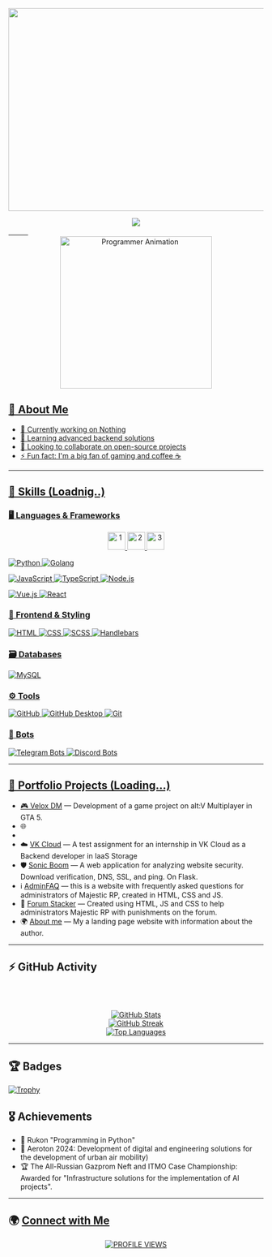 <img src="https://user-images.githubusercontent.com/74038190/225813708-98b745f2-7d22-48cf-9150-083f1b00d6c9.gif" width="2500" height="400"></img>
<div align="center"><a href="https://sh20raj.com">
  <img src="https://readme-typing-svg.demolab.com?font=Poppins&size=40&pause=1000&color=ffffff&vCenter=true&center=true&width=800&lines=Hi+%2C+World!+👋+My+name+is+Michael"</a>
</div>
ㅤㅤㅤ

<div align="center">
  <img height="300" src="https://i.gifer.com/1abF.gif" alt="Programmer Animation" />
</div>


## 🚀 About Me  
- 🔭 Currently working on Nothing  
- 🌱 Learning advanced backend solutions  
- 👯 Looking to collaborate on open-source projects  
- ⚡ Fun fact: I'm a big fan of gaming and coffee ☕

---

## 🔧 Skills (Loadnig..)

### 🖥️ Languages & Frameworks  
<div align="center">
  <img height=35 src="https://go-skill-icons.vercel.app/api/icons?i=c,python,java,php,javascript,typescript,assembly,bash,html,css,react,bootstrap,materialui,threejs,spring" alt="1">
  <img height=35 src="https://go-skill-icons.vercel.app/api/icons?i=nodejs,fastapi,numpy,pandas,seaborn,matplotlib,opencv,scikitlearn,pytorch,tensorflow,mongodb,mysql,firebase,heroku,azure" alt="2">
  <img height=35 src="https://go-skill-icons.vercel.app/api/icons?i=blender,figma,ffmpeg,markdown,qt,vite,git,github,arduino,anaconda,androidstudio,kaggle,jupyter,vscode,idea" alt="3">
</div>

![Python](https://img.shields.io/badge/Python-darkorange?logo=python&logoColor=white&style=for-the-badge)
![Golang](https://img.shields.io/badge/Go-blue?logo=go&logoColor=white&style=for-the-badge)

![JavaScript](https://img.shields.io/badge/JavaScript-darkgoldenrod?logo=javascript&logoColor=white&style=for-the-badge)
![TypeScript](https://img.shields.io/badge/TypeScript-dodgerblue?logo=typescript&logoColor=white&style=for-the-badge)
![Node.js](https://img.shields.io/badge/Node.js-darkgreen?logo=node.js&logoColor=white&style=for-the-badge)  

![Vue.js](https://img.shields.io/badge/Vue.js-seagreen?logo=vue.js&logoColor=white&style=for-the-badge)
![React](https://img.shields.io/badge/React-deepskyblue?logo=react&logoColor=white&style=for-the-badge)
 
### 🎨 Frontend & Styling  
![HTML](https://img.shields.io/badge/HTML-darkorange?logo=html5&logoColor=white&style=for-the-badge)
![CSS](https://img.shields.io/badge/CSS-darkviolet?logo=css3&logoColor=white&style=for-the-badge)
![SCSS](https://img.shields.io/badge/SCSS-indigo?logo=sass&logoColor=white&style=for-the-badge)
![Handlebars](https://img.shields.io/badge/Handlebars-darkred?logo=handlebarsdotjs&logoColor=white&style=for-the-badge)

### 🗃️ Databases  
![MySQL](https://img.shields.io/badge/-MySQL-00758F?logo=mysql&logoColor=white&style=for-the-badge)

### ⚙️ Tools  
![GitHub](https://img.shields.io/badge/github-darkslategray?logo=github&logoColor=white&style=for-the-badge)
![GitHub Desktop](https://img.shields.io/badge/GitHub%20Desktop-663399?logo=github&logoColor=white&style=for-the-badge)
![Git](https://img.shields.io/badge/git-firebrick?logo=git&logoColor=white&style=for-the-badge)

### 🤖 Bots  
![Telegram Bots](https://img.shields.io/badge/Telegram%20Bots-dodgerblue?logo=telegram&logoColor=white&style=for-the-badge)
![Discord Bots](https://img.shields.io/badge/Discord%20Bots-mediumslateblue?logo=discord&logoColor=white&style=for-the-badge)

</p>


---

## 💼 Portfolio Projects (Loading...)
- 🎮 [Velox DM]() — Development of a game project on alt:V Multiplayer in GTA 5.
- 🌐
-
- ☁️ [VK Cloud](https://github.com/HouseMiv/test-vk) — A test assignment for an internship in VK Cloud as a Backend developer in IaaS Storage
- 🛡️ [Sonic Boom](https://github.com/HouseMiv/SonicBoom) — A web application for analyzing website security. Download verification, DNS, SSL, and ping. On Flask.
-  ℹ️  [AdminFAQ](https://github.com/HouseMiv/AdminFAQ) — this is a website with frequently asked questions for administrators of Majestic RP, created in HTML, CSS and JS.
- 🧮 [Forum Stacker](https://github.com/HouseMiv/MajeticHub-Forum) — Created using HTML, JS and CSS to help administrators Majestic RP with punishments on the forum.
- 🌍 [About me](https://housemiv.github.io/HouseMiv/) — My a landing page website with information about the author.
  
---

## ⚡ GitHub Activity  

<div align="center">
<br></br>
  
[![GitHub Stats](https://github-stats-alpha.vercel.app/api?username=HouseMiv&cc=181824&tc=ffffff&ic=ec4899&bc=181824&hide_color=ec4899&bg_color=181824&hide_border=true&border_radius=2)](https://github.com/HouseMiv)  
[![GitHub Streak](https://streak-stats.demolab.com?user=HouseMiv&theme=radical&border_radius=4&date_format=M%20j%5B%2C%20Y%5D&card_width=498&background=181824&dates=808080&stroke=ec4899&hide_border=true&ring=ec4899&fire=ec4899&currStreakLabel=d3d3d3&currStreakNum=d3d3d3&sideNums=d3d3d3&sideLabels=d3d3d3)](#)  
[![Top Languages](https://github-readme-stats.vercel.app/api/top-langs/?username=HouseMiv&langs_count=10&title_color=ffffff&text_color=ffffff&icon_color=ec4899&bg_color=181824&hide_border=true&locale=en&custom_title=Top%20Languages&border_radius=4&card_width=498)](https://github.com/HouseMiv)
</div>

---

## 🏆 Badges
[![Trophy](https://github-profile-trophy.vercel.app/?username=HouseMiv&theme=onedark)](https://github.com/HouseMiv)


## 🎖 Achievements
- 🏅 Rukon "Programming in Python"
- 🥇 Aeroton 2024: Development of digital and engineering solutions for the development of urban air mobility)
- 🏆 The All-Russian Gazprom Neft and ITMO Case Championship: Awarded for "Infrastructure solutions for the implementation of AI projects".

---

## 🌍 [Connect with Me](https://housemiv.github.io/HouseMiv/) 

<div align="center">
   <a href="https://visitorbadge.io/status?path=https%3A%2F%2Fgithub.com%2FHouseMiv">
      <img src="https://api.visitorbadge.io/api/visitors?path=https%3A%2F%2Fgithub.com%2FHouseMiv&label=PROFILE%20VIEWS&labelColor=gray&countColor=%23007bff" alt="PROFILE VIEWS"/>
   </a>
</div>

